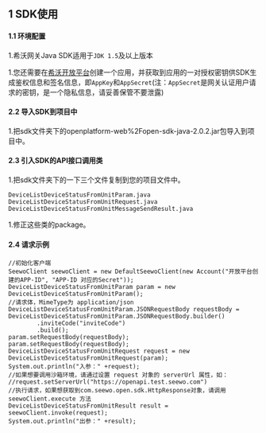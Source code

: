 ## 1 SDK使用

#### 1.1 环境配置

1.希沃网关Java SDK适用于`JDK 1.5`及以上版本

1.您还需要在[希沃开放平台](http://open.seewo.com/#/console)创建一个应用，并获取到应用的一对授权密钥供SDK生成鉴权信息和签名信息，即`AppKey`和`AppSecret`(注：`AppSecret`是网关认证用户请求的密钥，是一个隐私信息，请妥善保管不要泄露)

#### 2.2 导入SDK到项目中

1.把sdk文件夹下的openplatform-web%2Fopen-sdk-java-2.0.2.jar包导入到项目中。

#### 2.3 引入SDK的API接口调用类

1.把sdk文件夹下的一下三个文件复制到您的项目文件中。

```
DeviceListDeviceStatusFromUnitParam.java
DeviceListDeviceStatusFromUnitRequest.java
DeviceListDeviceStatusFromUnitMessageSendResult.java
```

1.修正这些类的package。

#### 2.4 请求示例

```
//初始化客户端
SeewoClient seewoClient = new DefaultSeewoClient(new Account("开放平台创建的APP-ID", "APP-ID 对应的Secret"));
DeviceListDeviceStatusFromUnitParam param = new DeviceListDeviceStatusFromUnitParam();
//请求体，MimeType为 application/json
DeviceListDeviceStatusFromUnitParam.JSONRequestBody requestBody = DeviceListDeviceStatusFromUnitParam.JSONRequestBody.builder()
        .inviteCode("inviteCode")
        .build();
param.setRequestBody(requestBody);
param.setRequestBody(requestBody);
DeviceListDeviceStatusFromUnitRequest request = new DeviceListDeviceStatusFromUnitRequest(param);
System.out.println("入参：" +request);
//如果想要调用沙箱环境，请通过设置 request 对象的 serverUrl 属性，如：
//request.setServerUrl("https://openapi.test.seewo.com")
//执行请求，如果想获取到com.seewo.open.sdk.HttpResponse对象，请调用 seewoClient.execute 方法
DeviceListDeviceStatusFromUnitResult result = seewoClient.invoke(request);
System.out.println("出参：" +result);
```